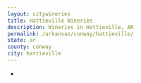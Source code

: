 ```yaml
---
layout: citywineries
title: Hattieville Wineries
description: Wineries in Hattieville, AR
permalink: /arkansas/conway/hattieville/
state: ar
county: conway
city: hattieville
---
```

-

